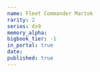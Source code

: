 ```yaml
---
name: Fleet Commander Martok
rarity: 2
series: ds9
memory_alpha:
bigbook_tier: -1
in_portal: true
date:
published: true
---
```



